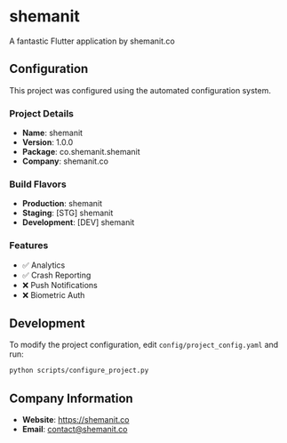 # shemanit

A fantastic Flutter application by shemanit.co

## Configuration

This project was configured using the automated configuration system.

### Project Details
- **Name**: shemanit
- **Version**: 1.0.0
- **Package**: co.shemanit.shemanit
- **Company**: shemanit.co

### Build Flavors
- **Production**: shemanit
- **Staging**: [STG] shemanit
- **Development**: [DEV] shemanit

### Features
- ✅ Analytics
- ✅ Crash Reporting
- ❌ Push Notifications
- ❌ Biometric Auth

## Development

To modify the project configuration, edit `config/project_config.yaml` and run:

```bash
python scripts/configure_project.py
```

## Company Information
- **Website**: https://shemanit.co
- **Email**: contact@shemanit.co
